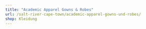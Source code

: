 ```yaml
---
title: "Academic Apparel Gowns & Robes"
url: /salt-river-cape-town/academic-apparel-gowns-und-robes/
shop: Kleidung
---
```

